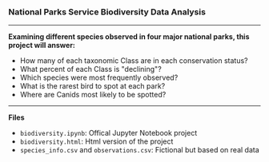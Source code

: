 ### National Parks Service Biodiversity Data Analysis
---
**Examining different species observed in four major national parks, this project will answer:**
- How many of each taxonomic Class are in each conservation status?
- What percent of each Class is "declining"?
- Which species were most frequently observed?
- What is the rarest bird to spot at each park?
- Where are Canids most likely to be spotted?
---
**Files**
- `biodiversity.ipynb`: Offical Jupyter Notebook project
- `biodiversity.html`: Html version of the project
- `species_info.csv` and `observations.csv`: Fictional but based on real data
